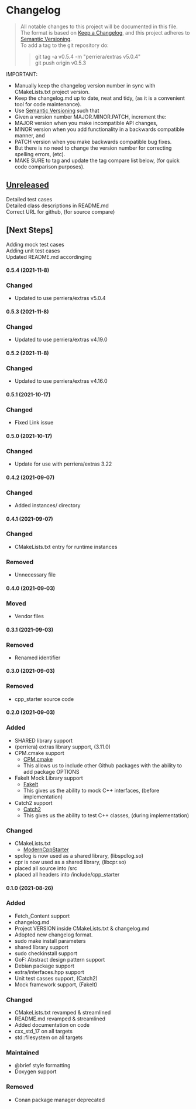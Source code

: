 
# Changelog
> All notable changes to this project will be documented in this file.</br>
The format is based on [Keep a Changelog](https://keepachangelog.com/en/1.0.0/), 
and this project adheres to [Semantic Versioning](https://semver.org/spec/v2.0.0.html).</br>
> To add a tag to the git repository do:
> > git tag -a v0.5.4 -m "perriera/extras v5.0.4"</br>
> > git push origin v0.5.3
> 

IMPORTANT: 
- Manually keep the changelog version number in sync with CMakeLists.txt project version.<br>
- Keep the changelog.md up to date, neat and tidy, (as it is a convenient tool for code maintenance).<br>
- Use [Semantic Versioning](https://semver.org/spec/v2.0.0.html) such that<br>
- Given a version number MAJOR.MINOR.PATCH, increment the:<br>
- MAJOR version when you make incompatible API changes,<br>
- MINOR version when you add functionality in a backwards compatible manner, and<br>
- PATCH version when you make backwards compatible bug fixes. <br>
- But there is no need to change the version number for correcting spelling errors, (etc).<br>
- MAKE SURE to tag and update the tag compare list below, (for quick code comparison purposes).<br>

## [Unreleased]
Detailed test cases</br>
Detailed class descriptions in README.md</br>
Correct URL for github, (for source compare)</br>

## [Next Steps]
Adding mock test cases </br>
Adding unit test cases </br>
Updated README.md accordinging</br>

#### 0.5.4 (2021-11-8)
### Changed 
- Updated to use perriera/extras v5.0.4

#### 0.5.3 (2021-11-8)
### Changed 
- Updated to use perriera/extras v4.19.0

#### 0.5.2 (2021-11-8)
### Changed 
- Updated to use perriera/extras v4.16.0

#### 0.5.1 (2021-10-17)
### Changed 
- Fixed Link issue 

#### 0.5.0 (2021-10-17)
### Changed 
- Update for use with perriera/extras 3.22 

#### 0.4.2 (2021-09-07)
### Changed 
- Added instances/ directory

#### 0.4.1 (2021-09-07)
### Changed 
- CMakeLists.txt entry for runtime instances 
### Removed 
- Unnecessary file

#### 0.4.0 (2021-09-03)
### Moved 
- Vendor files

#### 0.3.1 (2021-09-03)
### Removed 
- Renamed identifier

#### 0.3.0 (2021-09-03)
### Removed 
- cpp_starter source code

#### 0.2.0 (2021-09-03)
### Added
- SHARED library support
- (perriera) extras library support, (3.11.0)
- CPM.cmake support
  * [CPM.cmake](https://github.com/cpm-cmake/CPM.cmake/blob/master/LICENSE) 
  * This allows us to include other Github packages with the ability
    to add package OPTIONS
- FakeIt Mock Library support
  * [FakeIt](https://github.com/eranpeer/FakeIt) 
  * This gives us the ability to mock C++ interfaces, (before implementation)
- Catch2 support
  * [Catch2](https://github.com/catchorg/Catch2)
  * This gives us the ability to test C++ classes, (during implementation)
### Changed
- CMakeLists.txt
  * [ModernCppStarter](https://github.com/TheLartians/ModernCppStarter/blob/master/LICENSE) 
- spdlog is now used as a shared library, (libspdlog.so)
- cpr is now used as a shared library, (libcpr.so)
- placed all source into /src
- placed all headers into /include/cpp_starter

#### 0.1.0 (2021-08-26)
### Added
- Fetch_Content support
- changelog.md
- Project VERSION inside CMakeLists.txt & changelog.md
- Adopted new changelog format.
- sudo make install parameters
- shared library support
- sudo checkinstall support
- GoF: Abstract design pattern support
- Debian package support
- extra/interfaces.hpp support
- Unit test casses support, (Catch2)
- Mock framework support, (FakeIt)

### Changed
- CMakeLists.txt revamped & streamlined
- README.md revamped & streamlined
- Added documentation on code
- cxx_std_17 on all targets
- std::filesystem on all targets

### Maintained
- @brief style formatting
- Doxygen support 

### Removed
- Conan package manager deprecated

[Unreleased]: https://github.com/perriera/cpp_starter/compare/v0.5.4...HEAD
[0.5.4]: https://github.com/perriera/cpp_starter/compare/v0.5.3...v0.5.4
[0.5.3]: https://github.com/perriera/cpp_starter/compare/v0.5.2...v0.5.3
[0.5.2]: https://github.com/perriera/cpp_starter/compare/v0.5.1...v0.5.2
[0.5.1]: https://github.com/perriera/cpp_starter/compare/v0.5.0...v0.5.1
[0.5.0]: https://github.com/perriera/cpp_starter/compare/v0.4.2...v0.5.0
[0.4.2]: https://github.com/perriera/cpp_starter/compare/v0.4.1...v0.4.2
[0.4.1]: https://github.com/perriera/cpp_starter/compare/v0.4.0...v0.4.1
[0.4.0]: https://github.com/perriera/cpp_starter/compare/v0.3.1...v0.4.0
[0.3.1]: https://github.com/perriera/cpp_starter/compare/v0.3.0...v0.3.1
[0.3.0]: https://github.com/perriera/cpp_starter/compare/v0.2.0...v0.3.0
[0.2.0]: https://github.com/perriera/cpp_starter/compare/v0.1.0...v0.2.0
[0.1.0]: https://github.com/perriera/cpp_starter/releases/tag/v0.1.0
